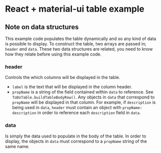 # React + material-ui table example

## Note on data structures
This example code populates the table dynamically and so any kind of data is possible to display.
To construct the table, two arrays are passed in; `header` and `data`.
These two data structures are related, you need to know how they relate before using this example code.

### header
Controls the which columns will be displayed in the table.
* `label` is the text that will be displayed in the column header.
* `propName` is a string of the field contained within `data` to reference. See `ToDoTable.buildTableBodyRow()`. Any objects in `data` that correspond to `propName` will be displayed in that column.
For example, if `description` is being used in `data`, `header` must contain an object with `propName: description` in order to reference each `description` field in `data`.

### data
Is simply the data used to populate in the body of the table. In order to display, the objects in `data` must correspond to a `propName` string of the same name.

